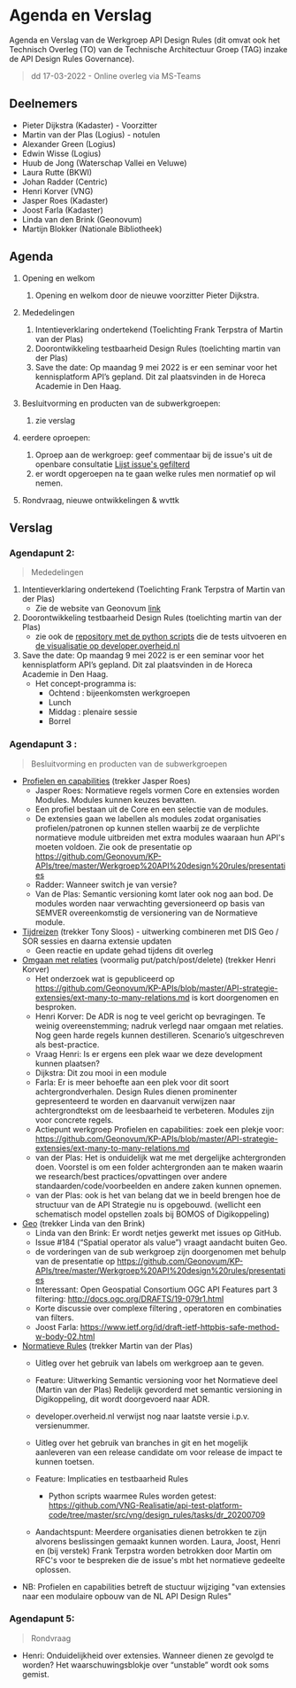 # Agenda en Verslag 

Agenda en Verslag van de Werkgroep API Design Rules (dit omvat ook het Technisch Overleg (TO) van de Technische Architectuur Groep (TAG) inzake de API Design Rules Governance).
> dd 17-03-2022 - Online overleg via MS-Teams

## Deelnemers

- Pieter Dijkstra (Kadaster) - Voorzitter
- Martin van der Plas (Logius) - notulen
- Alexander Green (Logius)
- Edwin Wisse (Logius)
- Huub de Jong (Waterschap Vallei en Veluwe)
- Laura Rutte (BKWI)
- Johan Radder (Centric)
- Henri Korver (VNG)
- Jasper Roes (Kadaster)
- Joost Farla (Kadaster)
- Linda van den Brink (Geonovum)
- Martijn Blokker (Nationale Bibliotheek)

## Agenda

1. Opening en welkom
   1. Opening en welkom door de nieuwe voorzitter Pieter Dijkstra.

2. Mededelingen
   1. Intentieverklaring ondertekend (Toelichting Frank Terpstra of Martin van der Plas)
   1. Doorontwikkeling testbaarheid Design Rules (toelichting martin van der Plas)
   1. Save the date: Op maandag 9 mei 2022  is er een seminar voor het kennisplatform API’s gepland.  Dit zal plaatsvinden in de Horeca Academie in Den Haag.

3. Besluitvorming en producten van de subwerkgroepen:
   1. zie verslag
4. eerdere oproepen:
   1. Oproep aan de werkgroep: geef commentaar bij de issue's uit de openbare consultatie [Lijst issue's gefilterd](https://github.com/Geonovum/KP-APIs/issues?q=is%3Aopen+is%3Aissue+label%3AConsultatie)
   1. er wordt opgeroepen na te gaan welke rules men normatief op wil nemen.  

5. Rondvraag, nieuwe ontwikkelingen & wvttk 

## Verslag

### Agendapunt 2:

> Mededelingen

1. Intentieverklaring ondertekend (Toelichting Frank Terpstra of Martin van der Plas)
   - Zie de website van Geonovum [link](https://www.geonovum.nl/themas/kennisplatform-apis/intentie-overeenkomst)
1. Doorontwikkeling testbaarheid Design Rules (toelichting martin van der Plas)
   - zie ook de [repository met de python scripts](https://github.com/VNG-Realisatie/api-test-platform-code/tree/master/src/vng/design_rules/tests/tasks/dr_20200709)  die de tests uitvoeren en [de visualisatie op developer.overheid.nl](https://developer.overheid.nl/apis/logius-cor/score-detail)
1. Save the date: Op maandag 9 mei 2022  is er een seminar voor het kennisplatform API’s gepland.  Dit zal plaatsvinden in de Horeca Academie in Den Haag.
      - Het concept-programma is:
         - Ochtend        :      bijeenkomsten werkgroepen
         - Lunch
         - Middag        :        plenaire sessie
         - Borrel


### Agendapunt 3 : 

> Besluitvorming en producten van de subwerkgroepen

- [Profielen en capabilities](https://github.com/Geonovum/KP-APIs/blob/master/Werkgroep%20API%20design%20rules/profielen.md) (trekker Jasper Roes)
   - Jasper Roes: Normatieve regels vormen Core en extensies worden Modules. Modules kunnen keuzes bevatten.
   - Een profiel bestaan uit de Core en een selectie van de modules.
   - De extensies gaan we labellen als modules zodat organisaties profielen/patronen op kunnen stellen waarbij ze de verplichte normatieve module uitbreiden met extra modules waaraan hun API's moeten voldoen. Zie ook de presentatie op https://github.com/Geonovum/KP-APIs/tree/master/Werkgroep%20API%20design%20rules/presentaties
   - Radder: Wanneer switch je van versie? 
   - Van de Plas: Semantic versioning komt later ook nog aan bod. De modules worden naar verwachting geversioneerd op basis van SEMVER overeenkomstig de versionering van de Normatieve module. 
- [Tijdreizen](https://github.com/Geonovum/KP-APIs/blob/master/Werkgroep%20API%20design%20rules/tijdreizen.md) (trekker Tony Sloos) - uitwerking combineren met DIS Geo / SOR sessies en daarna extensie updaten
   - Geen reactie en update gehad tijdens dit overleg
- [Omgaan met relaties](https://github.com/Geonovum/KP-APIs/blob/master/Werkgroep%20API%20design%20rules/relaties.md) (voormalig put/patch/post/delete) (trekker Henri Korver)
   - Het onderzoek wat is gepubliceerd op https://github.com/Geonovum/KP-APIs/blob/master/API-strategie-extensies/ext-many-to-many-relations.md is kort doorgenomen en besproken.
   - Henri Korver: De ADR is nog te veel gericht op bevragingen. Te weinig overeenstemming; nadruk verlegd naar omgaan met relaties. Nog geen harde regels kunnen destilleren. Scenario’s uitgeschreven als best-practice.
   - Vraag Henri: Is er ergens een plek waar we deze development kunnen plaatsen?
   - Dijkstra: Dit zou mooi in een module
   - Farla: Er is meer behoefte aan een plek voor dit soort achtergrondverhalen. Design Rules dienen prominenter gepresenteerd te worden en daarvanuit verwijzen naar achtergrondtekst om de leesbaarheid te verbeteren. Modules zijn voor concrete regels.
   - Actiepunt werkgroep Profielen en capabilities: zoek een plekje voor: https://github.com/Geonovum/KP-APIs/blob/master/API-strategie-extensies/ext-many-to-many-relations.md
   - van der Plas: Het is onduidelijk wat me met dergelijke achtergronden doen. Voorstel is om een folder achtergronden aan te maken waarin we research/best practices/opvattingen over andere standaarden/code/voorbeelden en andere zaken kunnen opnemen.
   - van der Plas: ook is het van belang dat we in beeld brengen hoe de structuur van de API Strategie nu is opgebouwd. (wellicht een schematisch model opstellen zoals bij BOMOS of Digikoppeling)
- [Geo](https://github.com/Geonovum/KP-APIs/blob/master/Werkgroep%20API%20design%20rules/geo.md) (trekker Linda van den Brink)
   - Linda van den Brink: Er wordt netjes gewerkt met issues op GitHub.
   - Issue #184 (“Spatial operator als value”) vraagt aandacht buiten Geo.
   - de vorderingen van de sub werkgroep zijn doorgenomen met behulp van de  presentatie op https://github.com/Geonovum/KP-APIs/tree/master/Werkgroep%20API%20design%20rules/presentaties
   - Interessant: Open Geospatial Consortium OGC API Features part 3 filtering: http://docs.ogc.org/DRAFTS/19-079r1.html
   - Korte discussie over complexe filtering , operatoren en combinaties van filters. 
   - Joost Farla: https://www.ietf.org/id/draft-ietf-httpbis-safe-method-w-body-02.html
- [Normatieve Rules](https://github.com/Logius-standaarden/API-Design-Rules) (trekker Martin van der Plas)
   - Uitleg over het gebruik van labels om werkgroep aan te geven.
   
   - Feature: Uitwerking Semantic versioning voor het Normatieve deel (Martin van der Plas)
     Redelijk gevorderd met semantic versioning in Digikoppeling, dit wordt doorgevoerd naar ADR.
   
   - developer.overheid.nl verwijst nog naar laatste versie i.p.v. versienummer.
   
   - Uitleg over het gebruik van branches in git en het mogelijk aanleveren van een release candidate om voor release de impact te kunnen toetsen.
   
   - Feature: Implicaties en testbaarheid Rules
   
     - Python scripts waarmee Rules worden getest: https://github.com/VNG-Realisatie/api-test-platform-code/tree/master/src/vng/design_rules/tasks/dr_20200709
   
   - Aandachtspunt: Meerdere organisaties dienen betrokken te zijn alvorens beslissingen gemaakt kunnen worden. Laura, Joost, Henri en (bij verstek) Frank Terpstra worden betrokken door Martin om RFC's voor te bespreken die de issue's mbt het normatieve gedeelte oplossen.
   

* NB: Profielen en capabilities betreft de stuctuur wijziging "van extensies naar een modulaire opbouw van de NL API Design Rules"

### Agendapunt 5: 

> Rondvraag

- Henri: Onduidelijkheid over extensies. Wanneer dienen ze gevolgd te worden? Het waarschuwingsblokje over “unstable” wordt ook soms gemist.
